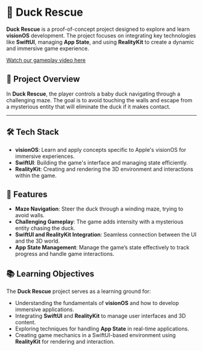 # 🦆 Duck Rescue

**Duck Rescue** is a proof-of-concept project designed to explore and learn **visionOS** development. The project focuses on integrating key technologies like **SwiftUI**, managing **App State**, and using **RealityKit** to create a dynamic and immersive game experience.

[Watch our gameplay video here](https://github.com/999Ali999/Duck-Rescue/assets/127804196/5177c50a-3159-4207-aebc-85b494c54de7)

## 🚀 Project Overview

In **Duck Rescue**, the player controls a baby duck navigating through a challenging maze. The goal is to avoid touching the walls and escape from a mysterious entity that will eliminate the duck if it makes contact.

---

## 🛠️ Tech Stack

- **visionOS**: Learn and apply concepts specific to Apple's visionOS for immersive experiences.
- **SwiftUI**: Building the game's interface and managing state efficiently.
- **RealityKit**: Creating and rendering the 3D environment and interactions within the game.

## 🎯 Features

- **Maze Navigation**: Steer the duck through a winding maze, trying to avoid walls.
- **Challenging Gameplay**: The game adds intensity with a mysterious entity chasing the duck.
- **SwiftUI and RealityKit Integration**: Seamless connection between the UI and the 3D world.
- **App State Management**: Manage the game’s state effectively to track progress and handle game interactions.

## 📚 Learning Objectives

The **Duck Rescue** project serves as a learning ground for:
- Understanding the fundamentals of **visionOS** and how to develop immersive applications.
- Integrating **SwiftUI** and **RealityKit** to manage user interfaces and 3D content.
- Exploring techniques for handling **App State** in real-time applications.
- Creating game mechanics in a SwiftUI-based environment using **RealityKit** for rendering and interaction.
